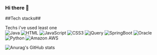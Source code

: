 ### Hi there 👋

##Tech stacks##

Techs i've used least one <br/>
<img alt="Java" src ="https://img.shields.io/badge/Java-007396.svg?&style=flat-square,&logo=Java&logoColor=white"/> 
<img alt="HTML" src ="https://img.shields.io/badge/HTML-E34F26.svg?&style=flat-square,&logo=HTML5&logoColor=white"/>
<img alt="JavaScript" src ="https://img.shields.io/badge/JavaScript-F7DF1E.svg?&style=flat-square,&logo=JavaScript&logoColor=white"/>
<img alt="CSS3" src ="https://img.shields.io/badge/CSS3-FF9933.svg?&style=flat-square,&logo=CSS3&logoColor=white"/>
<img alt="jQuery" src ="https://img.shields.io/badge/jQuery-DB3552.svg?&style=flat-square,&logo=jQuery&logoColor=white"/>
<img alt="SpringBoot" src ="https://img.shields.io/badge/SpringBoot-6DB33F.svg?&style=flat-square,&logo=SpringBoot&logoColor=white"/>
<img alt="Oracle" src ="https://img.shields.io/badge/Oracle-F80000.svg?&style=flat-square,&logo=Oracle&logoColor=white"/>
<img alt="Python" src ="https://img.shields.io/badge/Python-3776AB.svg?&style=flat-square,&logo=Python&logoColor=white"/>
<img alt="Amazon AWS" src ="https://img.shields.io/badge/Amazon AWS-232F3E.svg?&style=flat-square,&logo=Amazon AWS&logoColor=white"/> <br/>

![Anurag's GitHub stats](https://github-readme-stats.vercel.app/api?username=ttaehee&show_icons=true&theme=tokyonight)
